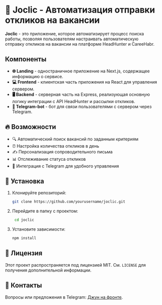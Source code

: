 # 🚀 Joclic - Автоматизация отправки откликов на вакансии

**Joclic** - это приложение, которое автоматизирует процесс поиска работы, позволяя пользователям настраивать автоматическую отправку откликов на вакансии на платформе HeadHunter и CareeHabr.

## Компоненты

- **🌐 Landing** - одностраничное приложение на Next.js, содержащее информацию о сервисе.
- **💻 Frontend** - клиентская часть приложения на React для управления сервером.
- **🖥 Backend️** - серверная часть на Express, реализующая основную логику интеграции с API HeadHunter и рассылки откликов.
- **🤖 Telegram-bot** - бот для связи пользователями с сервером через Telegram.

## 🔥 Возможности

- 🔍 Автоматический поиск вакансий по заданным критериям
- ⏰ Настройка количества откликов в день
- ✍️ Персонализация сопроводительного письма
- 📊 Отслеживание статуса откликов
- 💬 Интеграция с Telegram для удобного управления

## 🔧 Установка

1. Клонируйте репозиторий:
   ```bash
   git clone https://github.com/yourusername/joclic.git
   ```

2. Перейдите в папку с проектом:
   ```bash
    cd joclic
    ```

3. Установите зависимости:
    ```bash
    npm install
    ```
## 📜 Лицензия

Этот проект распространяется под лицензией MIT. См. `LICENSE` для получения дополнительной информации.

## 📧 Контакты

Вопросы или предложения в Telegram: [Джун на фронте](https://t.me/duvatoz).
